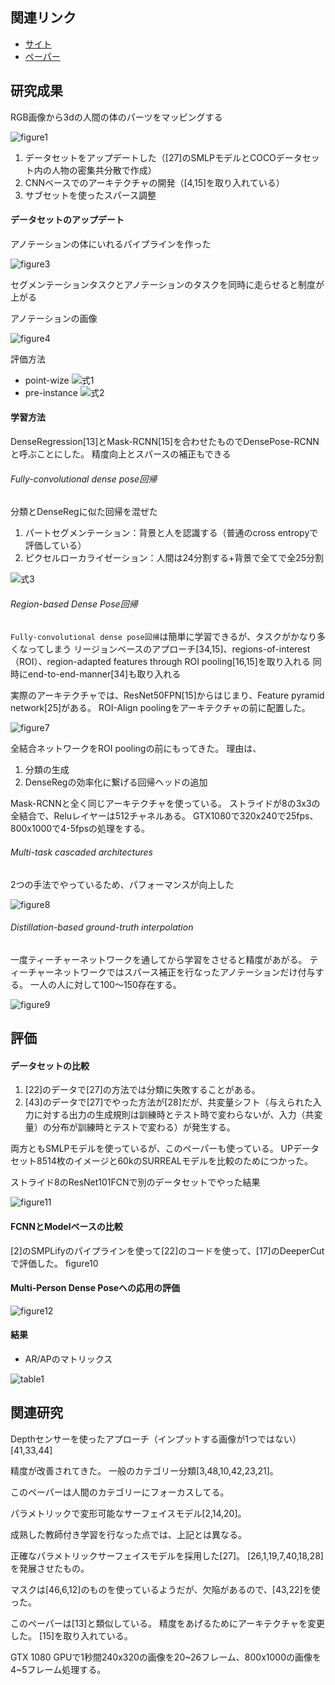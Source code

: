 ## 関連リンク
* [サイト](http://densepose.org/)  
* [ペーパー](https://arxiv.org/pdf/1802.00434.pdf)

## 研究成果
RGB画像から3dの人間の体のパーツをマッピングする

![figure1](./images/figure1.png)

1. データセットをアップデートした（[27]のSMLPモデルとCOCOデータセット内の人物の密集共分散で作成）
1. CNNベースでのアーキテクチャの開発（[4,15]を取り入れている）
1. サブセットを使ったスパース調整

#### データセットのアップデート
アノテーションの体にいれるパイプラインを作った

![figure3](./images/figure3.png)

セグメンテーションタスクとアノテーションのタスクを同時に走らせると制度が上がる

アノテーションの画像

![figure4](./images/figure4.png)

評価方法
* point-wize
![式1](./images/式1.png)
* pre-instance
![式2](./images/式2.png)

#### 学習方法
DenseRegression[13]とMask-RCNN[15]を合わせたものでDensePose-RCNNと呼ぶことにした。
精度向上とスパースの補正もできる

###### Fully-convolutional dense pose回帰
分類とDenseRegに似た回帰を混ぜた

1. パートセグメンテーション：背景と人を認識する（普通のcross entropyで評価している）
1. ピクセルローカライゼーション：人間は24分割する+背景で全てで全25分割

![式3](../images/式3.png)

###### Region-based Dense Pose回帰

`Fully-convolutional dense pose回帰`は簡単に学習できるが、タスクがかなり多くなってしまう
リージョンベースのアプローチ[34,15]、regions-of-interest（ROI）、region-adapted features through ROI pooling[16,15]を取り入れる
同時にend-to-end-manner[34]も取り入れる

実際のアーキテクチャでは、ResNet50FPN[15]からはじまり、Feature pyramid network[25]がある。
ROI-Align poolingをアーキテクチャの前に配置した。

![figure7](./images/figure7.png)

全結合ネットワークをROI poolingの前にもってきた。
理由は、
1. 分類の生成
1. DenseRegの効率化に繋げる回帰ヘッドの追加

Mask-RCNNと全く同じアーキテクチャを使っている。
ストライドが8の3x3の全結合で、Reluレイヤーは512チャネルある。
GTX1080で320x240で25fps、800x1000で4-5fpsの処理をする。

###### Multi-task cascaded architectures

2つの手法でやっているため、パフォーマンスが向上した

![figure8](./images/figure8.png)

###### Distillation-based ground-truth interpolation

一度ティーチャーネットワークを通してから学習をさせると精度があがる。
ティーチャーネットワークではスパース補正を行なったアノテーションだけ付与する。
一人の人に対して100〜150存在する。

![figure9](./images/figure9.png)

## 評価

#### データセットの比較

1. [22]のデータで[27]の方法では分類に失敗することがある。
1. [43]のデータで[27]でやった方法が[28]だが、共変量シフト（与えられた入力に対する出力の生成規則は訓練時とテスト時で変わらないが、入力（共変量）の分布が訓練時とテストで変わる）が発生する。

両方ともSMLPモデルを使っているが、このペーパーも使っている。
UPデータセット8514枚のイメージと60kのSURREALモデルを比較のためにつかった。

ストライド8のResNet101FCNで別のデータセットでやった結果

![figure11](./images/figure11.png)


#### FCNNとModelベースの比較

[2]のSMPLifyのパイプラインを使って[22]のコードを使って、[17]のDeeperCutで評価した。
figure10

#### Multi-Person Dense Poseへの応用の評価

![figure12](./images/figure12.png)

#### 結果
* AR/APのマトリックス

![table1](./images/table1.png)

## 関連研究

Depthセンサーを使ったアプローチ（インプットする画像が1つではない）[41,33,44]

精度が改善されてきた。
一般のカテゴリー分類[3,48,10,42,23,21]。

このペーパーは人間のカテゴリーにフォーカスしてる。

パラメトリックで変形可能なサーフェイスモデル[2,14,20]。

成熟した教師付き学習を行なった点では、上記とは異なる。

正確なパラメトリックサーフェイスモデルを採用した[27]。
[26,1,19,7,40,18,28]を発展させたもの。

マスクは[46,6,12]のものを使っているようだが、欠陥があるので、[43,22]を使った。

このペーパーは[13]と類似している。
精度をあげるためにアーキテクチャを変更した。
[15]を取り入れている。

GTX 1080 GPUで1秒間240x320の画像を20~26フレーム、800x1000の画像を4~5フレーム処理する。
